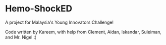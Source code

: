 # Hemo-ShockED

A project for Malaysia's Young Innovators Challenge!

Code written by Kareem, with help from Clement, Aidan, Iskandar, Suleiman, and Mr. Nigel :)
